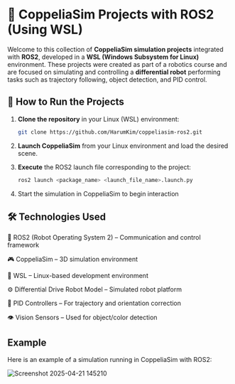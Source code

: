 # 🤖 CoppeliaSim Projects with ROS2 (Using WSL)

Welcome to this collection of **CoppeliaSim simulation projects** integrated with **ROS2**, developed in a **WSL (Windows Subsystem for Linux)** environment. These projects were created as part of a robotics course and are focused on simulating and controlling a **differential robot** performing tasks such as trajectory following, object detection, and PID control.

## 🚀 How to Run the Projects

1. **Clone the repository** in your Linux (WSL) environment:
   ```bash
   git clone https://github.com/HarumKim/coppeliasim-ros2.git
   
1. **Launch CoppeliaSim** from your Linux environment and load the desired scene.
   
3. **Execute** the ROS2 launch file corresponding to the project:
   ```bash
   ros2 launch <package_name> <launch_file_name>.launch.py

4. Start the simulation in CoppeliaSim to begin interaction

## 🛠️ Technologies Used
🧠 ROS2 (Robot Operating System 2) – Communication and control framework

🎮 CoppeliaSim – 3D simulation environment

🐧 WSL – Linux-based development environment

⚙️ Differential Drive Robot Model – Simulated robot platform

🎯 PID Controllers – For trajectory and orientation correction

👁️ Vision Sensors – Used for object/color detection

## Example
Here is an example of a simulation running in CoppeliaSim with ROS2:

![Screenshot 2025-04-21 145210](https://github.com/user-attachments/assets/8ac72023-e8e4-4e67-93fe-480a54fac044)


